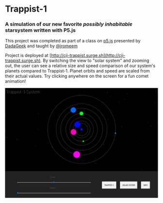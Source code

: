 # Trappist-1
### A simulation of our new favorite *possibly inhabitable* starsystem written with P5.js

This project was completed as part of a class on [p5.js](https://p5js.org/) presented by [DadaGeek](http://www.dadageek.com/) and taught by [@jromeem](https://github.com/jromeem)

Project is deployed at [http://cji-trappist.surge.sh](http://cji-trappist.surge.sh). By switching the view to "solar system" and zooming out, the user can see a relative size and speed comparison of our system's planets compared to Trappist-1.  Planet orbits and speed are scaled from their actual values. Try clicking anywhere on the screen for a fun comet animation!

![image of app](https://github.com/peechiz/trappist/blob/master/trapppist.png)
